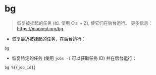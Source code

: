 # bg

> 恢复被挂起的任务 (如. 使用 Ctrl + Z), 使它们在后台运行。
> 更多信息：<https://manned.org/bg>.

- 恢复最近被挂起的任务，在后台运行：

`bg`

- 恢复特定的任务 (使用 `jobs -l` 可以获取任务 ID) 并在后台运行：

`bg %{{job_id}}`
